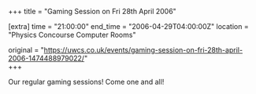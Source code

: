 +++
title = "Gaming Session on Fri 28th April 2006"

[extra]
time = "21:00:00"
end_time = "2006-04-29T04:00:00Z"
location = "Physics Concourse Computer Rooms"

original = "https://uwcs.co.uk/events/gaming-session-on-fri-28th-april-2006-1474488979022/"    
+++

Our regular gaming sessions\! Come one and all\!

